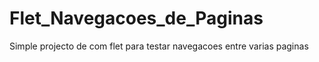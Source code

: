 # Flet_Navegacoes_de_Paginas
 Simple projecto de com flet para testar navegacoes entre varias paginas
